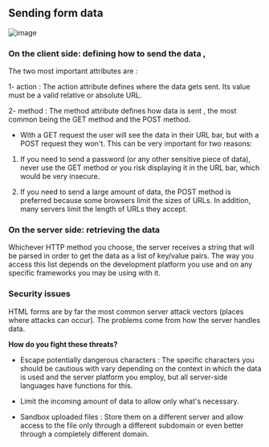 ## Sending form data 

![image](https://developer.mozilla.org/en-US/docs/Learn/Forms/Sending_and_retrieving_form_data/client-server.png)

### On the client side: defining how to send the data ,
 The two most important attributes are :

 1- action  : The action attribute defines where the data gets sent. Its value must be a valid relative or absolute URL.

 2- method  : The method attribute defines how data is sent , the most common being the GET method and the POST method.

* With a GET request the user will see the data in their URL bar, but with a POST request they won't.
 This can be very important for two reasons:

1. If you need to send a password (or any other sensitive piece of data), never use the GET method or you risk displaying it in the URL bar, which would be very insecure.

2. If you need to send a large amount of data, the POST method is preferred because some browsers limit the sizes of URLs. In addition, many servers limit the length of URLs they accept.

### On the server side: retrieving the data 

Whichever HTTP method you choose, the server receives a string that will be parsed in order to get the data as a list of key/value pairs. The way you access this list depends on the development platform you use and on any specific frameworks you may be using with it.

### Security issues

HTML forms are by far the most common server attack vectors (places where attacks can occur). 
The problems come from how the server handles data.

**How do you fight these threats?**

* Escape potentially dangerous characters :
The specific characters you should be cautious with vary depending on the context in which the data is used and the server platform you employ, but all server-side languages have functions for this.

* Limit the incoming amount of data to allow only what's necessary.

* Sandbox uploaded files :
Store them on a different server and allow access to the file only through a different subdomain or even better through a completely different domain.

